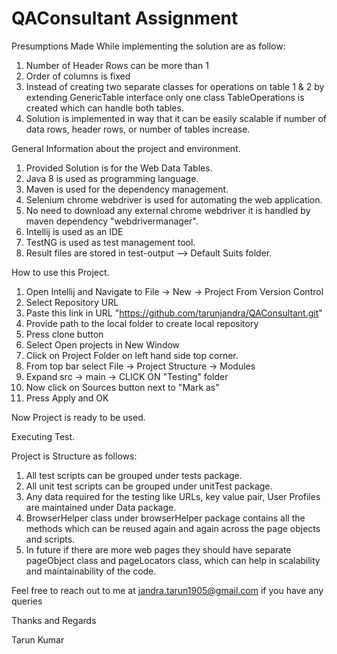 # QAConsultant Assignment

Presumptions Made While implementing the solution are as follow:
1. Number of Header Rows can be more than 1
2. Order of columns is fixed
3. Instead of creating two separate classes for operations on table 1 & 2 by extending GenericTable interface only one class TableOperations is created which can handle both tables.
4. Solution is implemented in way that it can be easily scalable if number of data rows, header rows, or number of tables increase.

General Information about the project and environment.

1. Provided Solution is for the Web Data Tables.
2. Java 8 is used as programming language.
3. Maven is used for the dependency management.
4. Selenium chrome webdriver is used for automating the web application.
5. No need to download any external chrome webdriver it is handled by maven dependency "webdrivermanager".
6. Intellij is used as an IDE
7. TestNG is used as test management tool.
8. Result files are stored in test-output --> Default Suits folder.

How to use this Project.

1. Open Intellij and Navigate to File -> New ->  Project From Version Control
2. Select Repository URL
3. Paste this link in URL "https://github.com/tarunjandra/QAConsultant.git"
4. Provide path to the local folder to create local repository
5. Press clone button
6. Select Open projects in New Window
7. Click on Project Folder on left hand side top corner.
8. From top bar select File -> Project Structure -> Modules 
9. Expand src -> main -> CLICK ON "Testing" folder
10. Now click on Sources button next to "Mark as"
11. Press Apply and OK

Now Project is ready to be used.

Executing Test.

Project is Structure as follows:
1. All test scripts can be grouped under tests package.
2. All unit test scripts can be grouped under unitTest package.
3. Any data required for the testing like URLs, key value pair, User Profiles are maintained under Data package.
4. BrowserHelper class under browserHelper package contains all the methods which can be reused again and again across the page objects and scripts.
5. In future if there are more web pages they should have separate pageObject class and pageLocators class, which can help in scalability and maintainability of the code.

Feel free to reach out to me at jandra.tarun1905@gmail.com if you have any queries

Thanks and Regards

Tarun Kumar

